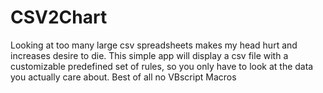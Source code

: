 # CSV2Chart
Looking at too many large csv spreadsheets makes my head hurt and increases desire to die. This simple app will display a csv file with a customizable predefined set of rules, so you only have to look at the data you actually care about. Best of all no VBscript Macros
